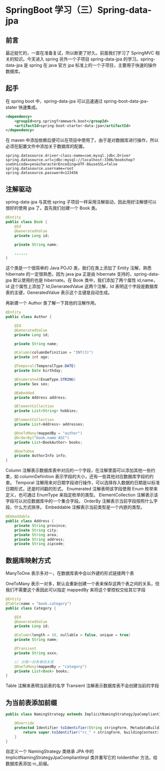 # SpringBoot 学习（三）Spring-data-jpa

## 前言

最近挺忙的，一直在准备复试，所以断更了好久。前面我们学习了 SpringMVC 相关的知识。今天进入 spring 另外一个子项目 spring-data-jpa 的学习。spring-data-jpa 是 spring 在 java 官方 jpa 标准上的一个子项目，主要用于快速的操作数据库。

## 起手

在 spring boot 中，spring-data-jpa 可以迅速通过 spring-boot-data-jpa-stater 快速集成。

```xml
<dependency>
    <groupId>org.springframework.boot</groupId>
    <artifactId>spring-boot-starter-data-jpa</artifactId>
</dependency>
```

在 maven 中添加依赖后便可以在项目中使用了。由于是对数据库进行操作，所以必须在配置文件中添加关于数据库的配置。

```properties
spring.datasource.driver-class-name=com.mysql.jdbc.Driver
spring.datasource.url=jdbc:mysql://localhost:3306/bookshop?useUnicode=yes&characterEncoding=UTF-8&useSSL=false
spring.datasource.username=root
spring.datasource.password=123456
```

## 注解驱动

spring-data-jpa 与其他 spring 子项目一样采用注解驱动，因此用好注解便可以很好的使用 jpa 了。首先我们创建一个 Book 类。

```java
@Entity
public class Book {
    @Id
    @GeneratedValue
    private Long id;

    private String name;

    ......
}
```

这个类是一个很简单的 Java POJO 类，我们在类上添加了 Entity 注解，熟悉 hibernate 的一定很熟悉，因为 java jpa 正是由 hibernate 支持的，spring-data-jpa 默认使用的也是 hibernate。在 Book 类中，我们添加了两个属性 id,name，id 这个属性上添加了 Id,GeneratedValue 这两个注解，Id 表明这个字段是数据库表的主键，GeneratedValue 表示这个主键是自动生成。

再新建一个 Author 类了解一下其他的注解作用。

```java
@Entity
public class Author {

    @Id
    @GeneratedValue
    private Long id;

    private String name;

    @Column(columnDefinition = "INT(3)")
    private int age;

    @Temporal(TemporalType.DATE)
    private Date birthday;

    @Enumerated(EnumType.STRING)
    private Sex sex;

    @Embedded
    private Address address;

    @ElementCollection
    private List<String> hobbies;

    @ElementCollection
    private List<Address> addresses;

    @OneToMany(mappedBy = "author")
    @OrderBy("book.name ASC")
    private List<BookAuthor> books;

    @OneToOne
    private AuthorInfo info;
}
```

Column 注解表示数据库表中对应的一个字段，在注解里面可以添加其他一些约束，如 columnDefinition 表示字段的大小，还有一些其他对应数据库字段的约束。
Temporal 注解用来对日期字段进行操作，可以选择存入数据的日期是以标准日期形式，还是时间戳的形式。
Enumerated 注解表明该字段使用 Enum 枚举来定义，也可通过 EnumType 来指定枚举的类型。
ElementCollection 注解表示该字段可以对应数据库中的一个集合字段。
OrderBy 注解表示当前字段按照什么字段，什么方式排序。
Embeddable 注解表示当前类型是一个内嵌的类型。

```java
@Embeddable
public class Address {
    private String province;
    private String city;
    private String area;
    private String address;
    private String zipcode;
```

## 数据库映射方式

ManyToOne 表示多对一，在数据库表中会以外键的形式链接两个表

OneToMany 表示一对多，默认会重新创建一个表来保存这两个表之间的关系，但我们不需要这个表因此可以指定 mappedBy 来将这个掌控权交给其它字段

```java
@Entity
@Table(name = "book.category")
public class Category {

    @Id
    @GeneratedValue
    private Long id;

    @Column(length = 10, nullable = false, unique = true)
    private String name;

    @Transient
    private String xxxx;

    // 少用一对多单向关系
    @OneToMany(mappedBy = "category")
    private List<Book> books;
}
```

Table 注解来表明当前表的名字
Transient 注解表示数据库表不会创建当前的字段

## 为当前表添加前缀

```java
public class NamingStrategy extends ImplicitNamingStrategyJpaCompliantImpl {

    @Override
    protected Identifier toIdentifier(String stringForm, MetadataBuildingContext buildingContext) {
        return super.toIdentifier("rc_" + stringForm, buildingContext);
    }
}
```

自定义一个 NamingStrategy 类继承 JPA 中的 ImplicitNamingStrategyJpaCompliantImpl 类并重写它的 toIdentifier 方法，给数据库表添加 rc\_前缀。

